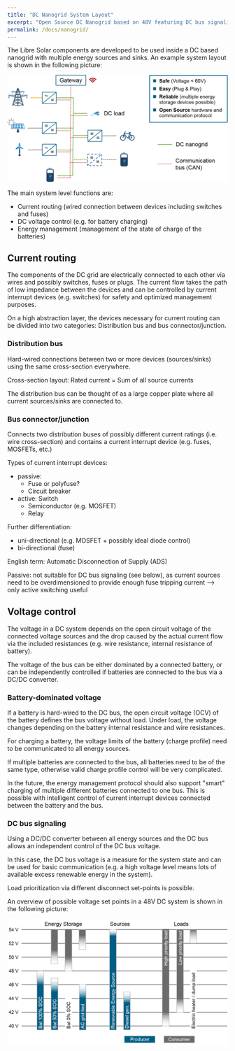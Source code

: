 ```yaml
---
title: "DC Nanogrid System Layout"
excerpt: "Open Source DC Nanogrid based on 48V featuring DC bus signaling for reliable basic communication"
permalink: /docs/nanogrid/
---
```


The Libre Solar components are developed to be used inside a DC based nanogrid with multiple energy sources and sinks. An example system layout is shown in the following picture:

![DC nanogrid overview](/images/dc_nanogrid_overview.png)

The main system level functions are:

- Current routing (wired connection between devices including switches and fuses)
- DC voltage control (e.g. for battery charging)
- Energy management (management of the state of charge of the batteries)

## Current routing

The components of the DC grid are electrically connected to each other via wires and possibly switches, fuses or plugs. The current flow takes the path of low impedance between the devices and can be controlled by current interrupt devices (e.g. switches) for safety and optimized management purposes.

On a high abstraction layer, the devices necessary for current routing can be divided into two categories: Distribution bus and bus connector/junction.

### Distribution bus

Hard-wired connections between two or more devices (sources/sinks) using the same cross-section everywhere.

Cross-section layout: Rated current = Sum of all source currents

The distribution bus can be thought of as a large copper plate where all current sources/sinks are connected to.

### Bus connector/junction

Connects two distribution buses of possibly different current ratings (i.e. wire cross-section) and contains a current interrupt device (e.g. fuses, MOSFETs, etc.)

Types of current interrupt devices:

- passive:
	- Fuse or polyfuse?
	- Circuit breaker
- active: Switch
	- Semiconductor (e.g. MOSFET)
	- Relay

Further differentiation:

- uni-directional (e.g. MOSFET + possibly ideal diode control)
- bi-directional (fuse)

English term: Automatic Disconnection of Supply (ADS)

Passive: not suitable for DC bus signaling (see below), as current sources need to be overdimensioned to provide enough fuse tripping current --> only active switching useful

## Voltage control

The voltage in a DC system depends on the open circuit voltage of the connected voltage sources and the drop caused by the actual current flow via the included resistances (e.g. wire resistance, internal resistance of battery).

The voltage of the bus can be either dominated by a connected battery, or can be independently controlled if batteries are connected to the bus via a DC/DC converter.

### Battery-dominated voltage

If a battery is hard-wired to the DC bus, the open circuit voltage (OCV) of the battery defines the bus voltage without load. Under load, the voltage changes depending on the battery internal resistance and wire resistances.

For charging a battery, the voltage limits of the battery (charge profile) need to be communicated to all energy sources.

If multiple batteries are connected to the bus, all batteries need to be of the same type, otherwise valid charge profile control will be very complicated.

In the future, the energy management protocol should also support "smart" charging of multiple different batteries connected to one bus. This is possible with intelligent control of current interrupt devices connected between the battery and the bus.


### DC bus signaling

Using a DC/DC converter between all energy sources and the DC bus allows an independent control of the DC bus voltage.

In this case, the DC bus voltage is a measure for the system state and can be used for basic communication (e.g. a high voltage level means lots of available excess renewable energy in the system).

Load prioritization via different disconnect set-points is possible.

An overview of possible voltage set points in a 48V DC system is shown in the following picture:

![DC bus signaling example for 48V system](/images/dc_bus_signaling.png)